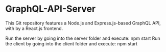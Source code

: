 # GraphQL-API-Server
This Git repository features a Node.js and Express.js-based GraphQL API, with by a React.js frontend.

Run the server by going into the server folder and execute: npm start
Run the client by going into the client folder and execute: npm start
